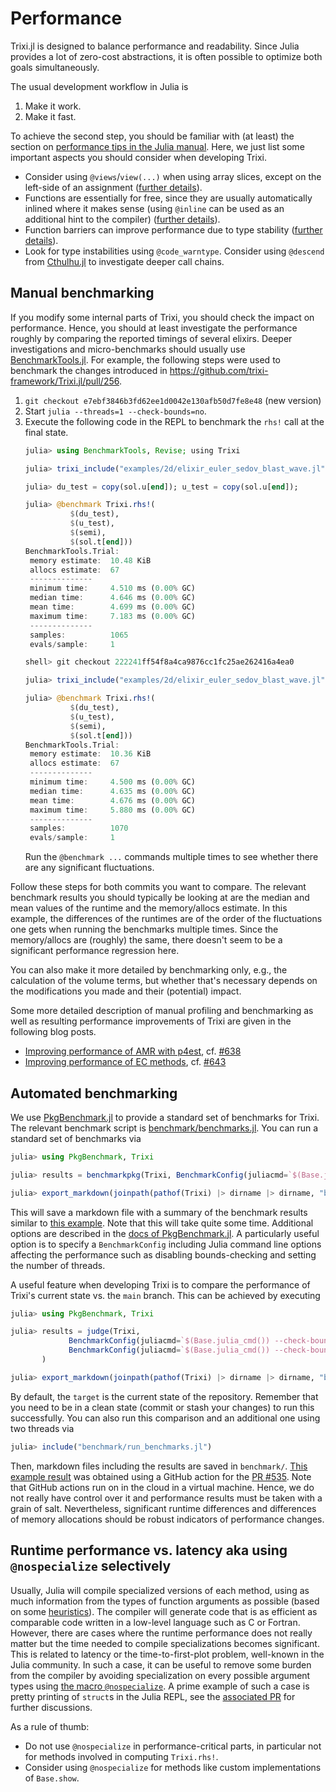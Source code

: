 # Performance

Trixi.jl is designed to balance performance and readability. Since Julia provides
a lot of zero-cost abstractions, it is often possible to optimize both goals
simultaneously.

The usual development workflow in Julia is

1. Make it work.
2. Make it fast.

To achieve the second step, you should be familiar with (at least) the section on
[performance tips in the Julia manual](https://docs.julialang.org/en/v1/manual/performance-tips/).
Here, we just list some important aspects you should consider when developing Trixi.

- Consider using `@views`/`view(...)` when using array slices, except on the left-side
  of an assignment
  ([further details](https://docs.julialang.org/en/v1/manual/performance-tips/#man-performance-views)).
- Functions are essentially for free, since they are usually automatically inlined where it makes sense (using `@inline` can be used as an additional hint to the compiler)
  ([further details](https://docs.julialang.org/en/v1/manual/performance-tips/#Break-functions-into-multiple-definitions)).
- Function barriers can improve performance due to type stability
  ([further details](https://docs.julialang.org/en/v1/manual/performance-tips/#kernel-functions)).
- Look for type instabilities using `@code_warntype`.
  Consider using `@descend` from [Cthulhu.jl](https://github.com/JuliaDebug/Cthulhu.jl) to investigate
  deeper call chains.



## Manual benchmarking

If you modify some internal parts of Trixi, you should check the impact on performance.
Hence, you should at least investigate the performance roughly by comparing the reported
timings of several elixirs. Deeper investigations and micro-benchmarks should usually use
[BenchmarkTools.jl](https://github.com/JuliaCI/BenchmarkTools.jl).
For example, the following steps were used to benchmark the changes introduced in
https://github.com/trixi-framework/Trixi.jl/pull/256.

1. `git checkout e7ebf3846b3fd62ee1d0042e130afb50d7fe8e48` (new version)
2. Start `julia --threads=1 --check-bounds=no`.
3. Execute the following code in the REPL to benchmark the `rhs!` call at the final state.
   ```julia
   julia> using BenchmarkTools, Revise; using Trixi

   julia> trixi_include("examples/2d/elixir_euler_sedov_blast_wave.jl")

   julia> du_test = copy(sol.u[end]); u_test = copy(sol.u[end]);

   julia> @benchmark Trixi.rhs!(
             $(du_test),
             $(u_test),
             $(semi),
             $(sol.t[end]))
   BenchmarkTools.Trial:
    memory estimate:  10.48 KiB
    allocs estimate:  67
    --------------
    minimum time:     4.510 ms (0.00% GC)
    median time:      4.646 ms (0.00% GC)
    mean time:        4.699 ms (0.00% GC)
    maximum time:     7.183 ms (0.00% GC)
    --------------
    samples:          1065
    evals/sample:     1

   shell> git checkout 222241ff54f8a4ca9876cc1fc25ae262416a4ea0

   julia> trixi_include("examples/2d/elixir_euler_sedov_blast_wave.jl")

   julia> @benchmark Trixi.rhs!(
             $(du_test),
             $(u_test),
             $(semi),
             $(sol.t[end]))
   BenchmarkTools.Trial:
    memory estimate:  10.36 KiB
    allocs estimate:  67
    --------------
    minimum time:     4.500 ms (0.00% GC)
    median time:      4.635 ms (0.00% GC)
    mean time:        4.676 ms (0.00% GC)
    maximum time:     5.880 ms (0.00% GC)
    --------------
    samples:          1070
    evals/sample:     1
   ```
   Run the `@benchmark ...` commands multiple times to see whether there are any significant fluctuations.

Follow these steps for both commits you want to compare. The relevant benchmark results you should typically be looking at
are the median and mean values of the runtime and the memory/allocs estimate. In this example, the differences
of the runtimes are of the order of the fluctuations one gets when running the benchmarks multiple times. Since
the memory/allocs are (roughly) the same, there doesn't seem to be a significant performance regression here.

You can also make it more detailed by benchmarking only, e.g., the calculation of the volume terms, but whether that's necessary depends on the modifications you made and their (potential) impact.

Some more detailed description of manual profiling and benchmarking as well as
resulting performance improvements of Trixi are given in the following blog posts.
- [Improving performance of AMR with p4est](https://ranocha.de/blog/Optimizing_p4est_AMR/),
  cf. [#638](https://github.com/trixi-framework/Trixi.jl/pull/638)
- [Improving performance of EC methods](https://ranocha.de/blog/Optimizing_EC_Trixi/),
  cf. [#643](https://github.com/trixi-framework/Trixi.jl/pull/643)


## Automated benchmarking

We use [PkgBenchmark.jl](https://github.com/JuliaCI/PkgBenchmark.jl) to provide a standard set of
benchmarks for Trixi. The relevant benchmark script is
[benchmark/benchmarks.jl](https://github.com/trixi-framework/Trixi.jl/blob/main/benchmark/benchmarks.jl).
You can run a standard set of benchmarks via
```julia
julia> using PkgBenchmark, Trixi

julia> results = benchmarkpkg(Trixi, BenchmarkConfig(juliacmd=`$(Base.julia_cmd()) --check-bounds=no --threads=1`))

julia> export_markdown(joinpath(pathof(Trixi) |> dirname |> dirname, "benchmark", "single_benchmark.md"), results)
```
This will save a markdown file with a summary of the benchmark results similar to
[this example](https://gist.github.com/ranocha/494fa2529e1e6703c17b08434c090980).
Note that this will take quite some time. Additional options are described in the
[docs of PkgBenchmark.jl](https://juliaci.github.io/PkgBenchmark.jl/stable).
A particularly useful option is to specify a `BenchmarkConfig` including Julia
command line options affecting the performance such as disabling bounds-checking
and setting the number of threads.

A useful feature when developing Trixi is to compare the performance of Trixi's
current state vs. the `main` branch. This can be achieved by executing
```julia
julia> using PkgBenchmark, Trixi

julia> results = judge(Trixi,
             BenchmarkConfig(juliacmd=`$(Base.julia_cmd()) --check-bounds=no --threads=1`), # target
             BenchmarkConfig(juliacmd=`$(Base.julia_cmd()) --check-bounds=no --threads=1`, id="main") # baseline
       )

julia> export_markdown(joinpath(pathof(Trixi) |> dirname |> dirname, "benchmark", "results.md"), results)
```
By default, the `target` is the current state of the repository. Remember that you
need to be in a clean state (commit or stash your changes) to run this successfully.
You can also run this comparison and an additional one using two threads via
```julia
julia> include("benchmark/run_benchmarks.jl")
```
Then, markdown files including the results are saved in `benchmark/`.
[This example result](https://gist.github.com/ranocha/bf98d19e288e759d3a36ca0643448efb)
was obtained using a GitHub action for the
[PR #535](https://github.com/trixi-framework/Trixi.jl/pull/535).
Note that GitHub actions run on in the cloud in a virtual machine. Hence, we do not really
have control over it and performance results must be taken with a grain of salt.
Nevertheless, significant runtime differences and differences of memory allocations
should be robust indicators of performance changes.


## Runtime performance vs. latency aka using `@nospecialize` selectively

Usually, Julia will compile specialized versions of each method, using as much information from the
types of function arguments as possible (based on some
[heuristics](https://docs.julialang.org/en/v1/manual/performance-tips/#Be-aware-of-when-Julia-avoids-specializing)).
The compiler will generate code that is as efficient as comparable code written in a low-level
language such as C or Fortran. However, there are cases where the runtime performance does not
really matter but the time needed to compile specializations becomes significant. This is related to
latency or the time-to-first-plot problem, well-known in the Julia community. In such a case, it can
be useful to remove some burden from the compiler by avoiding specialization on every possible argument
types using [the macro `@nospecialize`](https://docs.julialang.org/en/v1/base/base/#Base.@nospecialize).
A prime example of such a case is pretty printing of `struct`s in the Julia REPL, see the
[associated PR](https://github.com/trixi-framework/Trixi.jl/pull/447) for further discussions.

As a rule of thumb:
- Do not use `@nospecialize` in performance-critical parts, in particular not for methods involved
  in computing `Trixi.rhs!`.
- Consider using `@nospecialize` for methods like custom implementations of `Base.show`.
